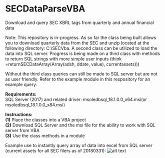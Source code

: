 # SECDataParseVBA
Download and query SEC XBRL tags from quarterly and annual financial data


Note: This repository is in-progress. As so far the class being built allows you to download quarterly data from the SEC and unzip located at the following directory: C:\SECVba. A second class can be utilized to load the data into SQL server. Progress is being made on a third class with methods to return SQL strings with more simple user inputs (think =returnSECDataArray(Array(adsh, ddate, value), currentassets))) 

Without the third class queries can still be made to SQL server but are not as user friendly. Refer to the example module in this respository for an example query.


<b>Requirements:</b>
<br>
SQL Server (2017) and related driver: msoledbsql_18.1.0.0_x64.msi(or msoledbsql_18.1.0.0_x84.msi)

<b>Instructions:</b>
<br>
<b>(1)</b> Place the classes into a VBA project
<br>
<b>(2)</b> Download SQL Server and the msi file for the ability to work with SQL server from VBA
<br>
<b>(3)</b> Use the class methods in a module



Example use to instantly query array of data into excel from SQL server (current assets for all SEC filers as of 20180331):
![alt text](https://github.com/dylan1218/SECDataParseVBA/blob/master/ExampleArrayResult.PNG)
